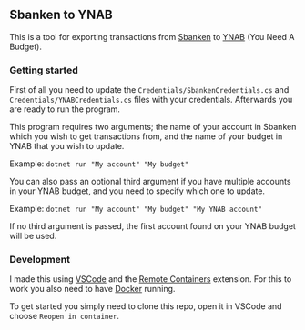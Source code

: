 ## Sbanken to YNAB
This is a tool for exporting transactions from [Sbanken](https://sbanken.no/) to [YNAB](https://www.youneedabudget.com/) (You Need A Budget).

### Getting started
First of all you need to update the `Credentials/SbankenCredentials.cs` and `Credentials/YNABCredentials.cs` files with your credentials. Afterwards you are ready to run the program.

This program requires two arguments; the name of your account in Sbanken which you wish to get transactions from, and the name of your budget in YNAB that you wish to update.

Example: `dotnet run "My account" "My budget"`

You can also pass an optional third argument if you have multiple accounts in your YNAB budget, and you need to specify which one to update. 

Example: `dotnet run "My account" "My budget" "My YNAB account"`

If no third argument is passed, the first account found on your YNAB budget will be used.

### Development
I made this using [VSCode](https://code.visualstudio.com/) and the [Remote Containers](https://marketplace.visualstudio.com/items?itemName=ms-vscode-remote.remote-containers) extension. For this to work you also need to have [Docker](https://www.docker.com/) running. 

To get started you simply need to clone this repo, open it in VSCode and choose `Reopen in container`.
